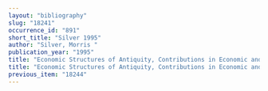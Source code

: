 ```yaml
---
layout: "bibliography"
slug: "18241"
occurrence_id: "891"
short_title: "Silver 1995"
author: "Silver, Morris "
publication_year: "1995"
title: "Economic Structures of Antiquity, Contributions in Economic and Economic History 159 (Westport)"
title: "Economic Structures of Antiquity, Contributions in Economic and Economic History 159 (Westport)"
previous_item: "18244"
---
```

